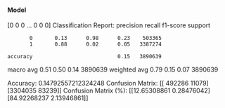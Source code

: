 #### Model
[0 0 0 ... 0 0 0]
Classification Report:
              precision    recall  f1-score   support

           0       0.13      0.98      0.23    503365
           1       0.88      0.02      0.05   3387274

    accuracy                           0.15   3890639
   macro avg       0.51      0.50      0.14   3890639
weighted avg       0.79      0.15      0.07   3890639

Accuracy: 0.14792557212324248
Confusion Matrix:
[[ 492286   11079]
 [3304035   83239]]
Confusion Matrix (%):
[[12.65308861  0.28476042]
 [84.92268237  2.13946861]]
